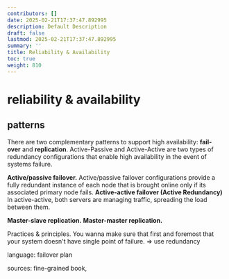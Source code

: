 ```yaml
---
contributors: []
date: 2025-02-21T17:37:47.892995
description: Default Description
draft: false
lastmod: 2025-02-21T17:37:47.892995
summary: ''
title: Reliability & Availability
toc: true
weight: 810
---
```


# reliability & availability

## patterns

There are two complementary patterns to support high availability: **fail-over** and **replication**. Active-Passive and Active-Active are two types of redundancy configurations that enable high availability in the event of systems failure.

**Active/passive failover.** Active/passive failover configurations provide a fully redundant instance of each node that is brought online only if its associated primary node fails.
**Active-active failover (Active Redundancy)** In active-active, both servers are managing traffic, spreading the load between them.

**Master-slave replication.**
**Master-master replication.**

Practices & principles.
You wanna make sure that first and foremost that your system doesn't have single point of failure.  => use redundancy

language:
failover plan

sources: fine-grained book,
